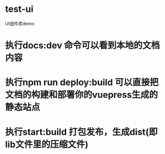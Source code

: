 # test-ui
UI组件库demo

# 执行docs:dev 命令可以看到本地的文档内容

# 执行npm run deploy:build 可以直接把文档的构建和部署你的vuepress生成的静态站点

# 执行start:build 打包发布，生成dist(即lib文件里的压缩文件)